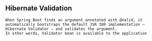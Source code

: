 ## Hibernate Validation
    When Spring Boot finds an argument annotated with @Valid, it automatically bootstraps the default JSR 380 implementation — Hibernate Validator — and validates the argument.
    In other words, Validator bean is available to the application
